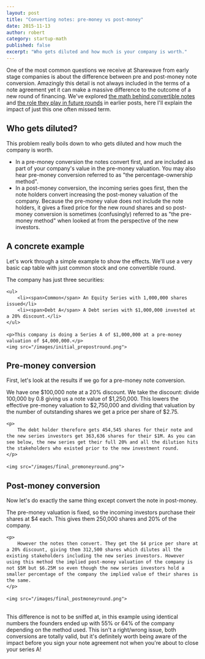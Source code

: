 ```yaml
---
layout: post
title: "Converting notes: pre-money vs post-money"
date: 2015-11-13
author: robert
category: startup-math
published: false
excerpt: "Who gets diluted and how much is your company is worth."
---
```


One of the most common questions we receive at Sharewave from early stage companies is about the difference between pre and post-money note conversion. Amazingly this detail is not always included in the terms of a note agreement yet it can make a massive difference to the outcome of a new round of financing. We've explored [the math behind convertible notes](http://blog.sharewave.com/july-22-convertible-notes/) and [the role they play in future rounds](http://blog.sharewave.com/july-10-round-modeling/) in earlier posts, here I'll explain the impact of just this one often missed term.

<h2 style="text-align: left">Who gets diluted?</h2>

This problem really boils down to who gets diluted and how much the company is worth.

<ul>
    <li>
        In a pre-money conversion the notes convert first, and are included as part of your company's value in the pre-money valuation. You may also hear pre-money conversion referred to as "the percentage-ownership method".
    </li>
    <li>
        In a post-money conversion, the incoming series goes first, then the note holders convert increasing the post-money valuation of the company. Because the pre-money value does not include the note holders, it gives a fixed price for the new round shares and so post-money conversion is sometimes (confusingly) referred to as "the pre-money method" when looked at from the perspective of the new investors.
    </li>
</ul>

<h2 style="text-align: left">A concrete example</h2>

Let's work through a simple example to show the effects. We'll use a very basic cap table with just common stock and one convertible round.

<div class="example-block">
    <p>The company has just three securities:</p>

    <ul>
        <li><span>Common</span> An Equity Series with 1,000,000 shares issued</li>
        <li><span>Debt A</span> A Debt series with $1,000,000 invested at a 20% discount.</li>
    </ul>

    <p>This company is doing a Series A of $1,000,000 at a pre-money valuation of $4,000,000.</p>
    <img src="/images/initial_prepostround.png">
</div>

<h2 style="text-align: left">Pre-money conversion</h2>
First, let's look at the results if we go for a pre-money note conversion.

<div class="example-block">
    <p>
        We have one $100,000 note at a 20% discount. We take the discount: divide 100,000 by 0.8 giving us a note value of $1,250,000. This lowers the effective pre-money valuation to $2,750,000 and dividing that valuation by the number of outstanding shares we get a price per share of $2.75.
    </p>

    <p>
        The debt holder therefore gets 454,545 shares for their note and the new series investors get 363,636 shares for their $1M. As you can see below, the new series get their full 20% and all the dilution hits the stakeholders who existed prior to the new investment round.
    </p>

    <img src="/images/final_premoneyround.png">
</div>

<h2 style="text-align: left">Post-money conversion</h2>
Now let's do exactly the same thing except convert the note in post-money.

<div class="example-block">
    <p>
        The pre-money valuation is fixed, so the incoming investors purchase their shares at $4 each. This gives them 250,000 shares and 20% of the company.
    </p>

    <p>
        However the notes then convert. They get the $4 price per share at a 20% discount, giving them 312,500 shares which dilutes all the existing stakeholders including the new series investors. However using this method the implied post-money valuation of the company is not $5M but $6.25M so even though the new series investors hold a smaller percentage of the company the implied value of their shares is the same.
    </p>

    <img src="/images/final_postmoneyround.png">
</div>

<br>
This difference is not to be sniffed at, in this example using identical numbers the founders ended up with 55% or 64% of the company depending on the method used. This isn't a right/wrong issue, both conversions are totally valid, but it's definitely worth being aware of the impact before you sign your note agreement not when you're about to close your series A!
